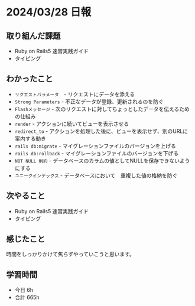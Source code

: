 # 2024/03/28 日報

## 取り組んだ課題
- Ruby on Rails5 速習実践ガイド
- タイピング

## わかったこと
- `リクエストパラメータ`　- リクエストにデータを添える
- `Strong Parameters` - 不正なデータが登録、更新されるのを防ぐ
- `Flashメッセージ` - 次のリクエストに対してちょっとしたデータを伝えるための仕組み
- `render` - アクションに続いてビューを表示させる
- `redirect_to` - アクションを処理した後に、ビューを表示せず、別のURLに案内する動き
- `rails db:migrate` - マイグレーションファイルのバージョンを上げる
- `rails db:rollback` - マイグレーションファイルのバージョンを下げる　　　　　　　　　　　　　　　　　　
- `NOT NULL 制約` - データベースのカラムの値としてNULLを保存できないようにする
- `ユニークインデックス` - データベースにおいて　重複した値の格納を防ぐ

## 次やること
-  Ruby on Rails5 速習実践ガイド
-  タイピング

## 感じたこと
時間をしっかりかけて焦らずやっていこうと思います。

## 学習時間
- 今日 6h
- 合計 665h
